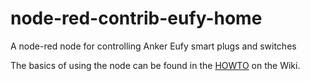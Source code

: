# node-red-contrib-eufy-home
A node-red node for controlling Anker Eufy smart plugs and switches

The basics of using the node can be found in the [HOWTO](https://github.com/tnussbaum/node-red-contrib-eufy-home/wiki/HOWTO) on the Wiki.

